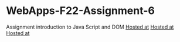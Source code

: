 # WebApps-F22-Assignment-6
Assignment introduction to Java Script and DOM
[Hosted at](https://44-563-web-apps-f22.github.io/44563-webapps-assignment-6-pavankthigulla/musician.html)
[Hosted at](https://44-563-web-apps-f22.github.io/44563-webapps-assignment-6-pavankthigulla/discount.html)
[Hosted at](https://44-563-web-apps-f22.github.io/44563-webapps-assignment-6-pavankthigulla/vacation.html)